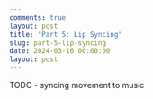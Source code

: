 ```yaml
---
comments: true
layout: post
title: "Part 5: Lip Syncing"
slug: part-5-lip-syncing
date: 2024-03-16 00:00:00
layout: post
---
```


TODO - syncing movement to music